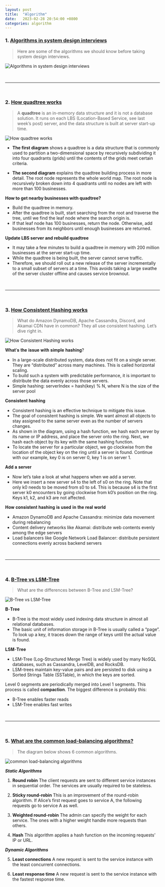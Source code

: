 ```yaml
---
layout: post
title:  "Algorithm"
date:   2023-02-28 20:54:00 +0800
categories: algorithm
---
```


### 1. [Algorithms in system design interviews](https://twitter.com/alexxubyte/status/1544346786365460480)

> Here are some of the algorithms we should know before taking system design interviews.

![Algorithms in system design interviews](https://pbs.twimg.com/media/FW6fNGBVsAIrua0?format=jpg&name=4096x4096)

<br/>

---

<br/>

### 2. [How quadtree works](https://blog.bytebytego.com/p/how-quadtree-works?s=r)

> A **quadtree** is an in-memory data structure and it is not a database solution. 
> It runs on each LBS (Location-Based Service, see last week’s post) server, and the data structure is built at server start-up time.

![How quadtree works](https://substackcdn.com/image/fetch/w_1456,c_limit,f_webp,q_auto:good,fl_progressive:steep/https%3A%2F%2Fbucketeer-e05bbc84-baa3-437e-9518-adb32be77984.s3.amazonaws.com%2Fpublic%2Fimages%2F4fafbfe9-be63-42d2-95d2-2241fb185b49_1959x2502.jpeg)

- **The first diagram** shows a quadtree is a data structure that is commonly used to partition a two-dimensional space by recursively subdividing it into four quadrants (grids) until the contents of the grids meet certain criteria. 

- **The second diagram** explains the quadtree building process in more detail. The root node represents the whole world map. The root node is recursively broken down into 4 quadrants until no nodes are left with more than 100 businesses. 

**How to get nearby businesses with quadtree?**
- Build the quadtree in memory. 
- After the quadtree is built, start searching from the root and traverse the tree, until we find the leaf node where the search origin is. 
- If that leaf node has 100 businesses, return the node. Otherwise, add businesses from its neighbors until enough businesses are returned.

**Update LBS server and rebuild quadtree**
- It may take a few minutes to build a quadtree in memory with 200 million businesses at the server start-up time. 
- While the quadtree is being built, the server cannot serve traffic. 
- Therefore, we should roll out a new release of the server incrementally to a small subset of servers at a time. This avoids taking a large swathe of the server cluster offline and causes service brownout. 

<br/>

---

<br/>

### 3. [How Consistent Hashing works](https://twitter.com/alexxubyte/status/1554851895826558976)

> What do Amazon DynamoDB, Apache Cassandra, Discord, and Akamai CDN have in common?
> They all use consistent hashing. Let’s dive right in.

![How Consistent Hashing works](https://pbs.twimg.com/media/FZPxjppUsAIoVod?format=jpg&name=large)

𝐖𝐡𝐚𝐭’𝐬 𝐭𝐡𝐞 𝐢𝐬𝐬𝐮𝐞 𝐰𝐢𝐭𝐡 𝐬𝐢𝐦𝐩𝐥𝐞 𝐡𝐚𝐬𝐡𝐢𝐧𝐠?
- In a large-scale distributed system, data does not fit on a single server. They are “distributed” across many machines. This is called horizontal scaling.
- To build such a system with predictable performance, it is important to distribute the data evenly across those servers.
- Simple hashing: serverIndex = hash(key) % N, where N is the size of the server pool

𝐂𝐨𝐧𝐬𝐢𝐬𝐭𝐞𝐧𝐭 𝐡𝐚𝐬𝐡𝐢𝐧𝐠
- Consistent hashing is an effective technique to mitigate this issue.
- The goal of consistent hashing is simple. We want almost all objects to stay assigned to the same server even as the number of servers changes.
- As shown in the diagram, using a hash function, we hash each server by its name or IP address, and place the server onto the ring. Next, we hash each object by its key with the same hashing function.
- To locate the server for a particular object, we go clockwise from the location of the object key on the ring until a server is found. Continue with our example, key 0 is on server 0, key 1 is on server 1.

𝐀𝐝𝐝 𝐚 𝐬𝐞𝐫𝐯𝐞𝐫
- Now let’s take a look at what happens when we add a server.
- Here we insert a new server s4 to the left of s0 on the ring. Note that only k0 needs to be moved from s0 to s4. This is because s4 is the first server k0 encounters by going clockwise from k0’s position on the ring. Keys k1, k2, and k3 are not affected.

𝐇𝐨𝐰 𝐜𝐨𝐧𝐬𝐢𝐬𝐭𝐞𝐧𝐭 𝐡𝐚𝐬𝐡𝐢𝐧𝐠 𝐢𝐬 𝐮𝐬𝐞𝐝 𝐢𝐧 𝐭𝐡𝐞 𝐫𝐞𝐚𝐥 𝐰𝐨𝐫𝐥𝐝
- Amazon DynamoDB and Apache Cassandra: minimize data movement during rebalancing
- Content delivery networks like Akamai: distribute web contents evenly among the edge servers
- Load balancers like Google Network Load Balancer: distribute persistent connections evenly across backend servers

<br/>

---

<br/>

### 4. [B-Tree vs LSM-Tree](https://twitter.com/alexxubyte/status/1583119489318518786)

> What are the differences between B-Tree and LSM-Tree?

![B-Tree vs LSM-Tree](https://pbs.twimg.com/media/FfheyA_VEAEEKS-?format=jpg&name=4096x4096)

𝐁-𝐓𝐫𝐞𝐞
- B-Tree is the most widely used indexing data structure in almost all relational databases.
- The basic unit of information storage in B-Tree is usually called a “page”. To look up a key, it traces down the range of keys until the actual value is found.

𝐋𝐒𝐌-𝐓𝐫𝐞𝐞
- LSM-Tree (Log-Structured Merge Tree) is widely used by many NoSQL databases, such as Cassandra, LevelDB, and RocksDB.
- LSM-trees maintain key-value pairs and are persisted to disk using a Sorted Strings Table (SSTable), in which the keys are sorted.

Level 0 segments are periodically merged into Level 1 segments. This process is called 𝐜𝐨𝐦𝐩𝐚𝐜𝐭𝐢𝐨𝐧. The biggest difference is probably this:
- B-Tree enables faster reads
- LSM-Tree enables fast writes

<br/>

---

<br/>

### 5. [What are the common load-balancing algorithms?](https://twitter.com/alexxubyte/status/1625536625030885377)

> The diagram below shows 6 common algorithms.

![common load-balancing algorithms](https://pbs.twimg.com/media/Fo8Q77UaMAALL2t?format=jpg&name=4096x4096)

***Static Algorithms***

1. **Round robin**
The client requests are sent to different service instances in sequential order. The services are usually required to be stateless.

2. **Sticky round-robin**
This is an improvement of the round-robin algorithm. If Alice’s first request goes to service A, the following requests go to service A as well.

3. **Weighted round-robin**
The admin can specify the weight for each service. The ones with a higher weight handle more requests than others.

4. **Hash**
This algorithm applies a hash function on the incoming requests’ IP or URL.

***Dynamic Algorithms***

5. **Least connections**
A new request is sent to the service instance with the least concurrent connections.

6. **Least response time**
A new request is sent to the service instance with the fastest response time.